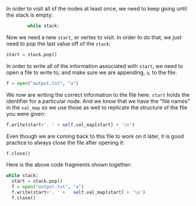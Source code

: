 <!---title{print_ordered_file_structure() Function Part 2 Explained}--->

<!--badges={Python:18,Algorithms:18}-->

<!--concepts={directedGraphs, introToGraphs, useOfGraphs, Depth First Search (DFS), Stack Manipulation}-->

In order to visit all of the nodes at least once, we need to keep going until the stack is empty:

```python
        while stack: 
```

Now we need a new `start`, or vertex to visit. In order to do that, we just need to pop the last value off of the `stack`:

```python
start = stack.pop()
```

In order to write all of the information associated with `start`, we need to open a file to write to, and make sure we are appending, `a`, to the file:

```python
f = open("output.txt", "a")
```

We now are writing the correct information to the file here. `start` holds the identifier for a particular node. And we know that we have the "file names" in the `val_map` so we use those as well to replicate the structure of the file you were given:

```python
f.write(start+'. ' + self.val_map[start] + '\n')
```

Even though we are coming back to this file to work on it later, it is good practice to always close the file after opening it:

```python
f.close()
```

Here is the above code fragments shown together:

```python
while stack:
  start = stack.pop()
  f = open("output.txt", "a")
  f.write(start+'. ' +   self.val_map[start] + '\n')
  f.close()
```

